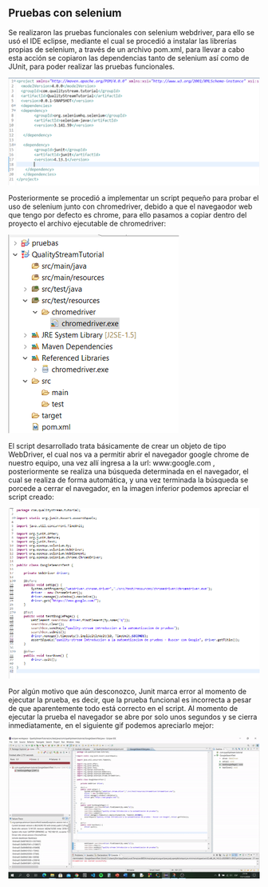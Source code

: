 ## Pruebas con selenium
Se realizaron las pruebas funcionales con selenium webdriver, para ello se usó el IDE eclipse, mediante el cual se procedió a instalar las librerías propias de selenium, a través de un archivo pom.xml, para llevar a cabo esta acción se copiaron las dependencias tanto de selenium así como de JUnit, para poder realizar las pruebas funcionales.

![img](img/selenium1.png)

Posteriormente se procedió a implementar un script pequeño para probar el uso de selenium junto con chromedriver, debido a que el navegaodor web que tengo por defecto es chrome, para ello pasamos a copiar dentro del proyecto el archivo ejecutable de chromedriver:

![img](img/selenium2.png)

El script desarrollado trata básicamente de crear un objeto de tipo WebDriver, el cual nos va a permitir abrir el navegador google chrome de nuestro equipo, una vez allí ingresa a la url: www:google.com , posteriormente se realiza una búsqueda determinada en el navegador, el cual se realiza de forma automática, y una vez terminada la búsqueda se porcede a cerrar el navegador, en la imagen inferior podemos apreciar el script creado:

![img](img/selenium3.png)

Por algún motivo que aún desconozco, Junit marca error al momento de ejecutar la prueba, es decir, que la prueba funcional es incorrecta a pesar de que aparentemente todo está correcto en el script. Al momento de ejecutar la prueba el navegador se abre por solo unos segundos y se cierra inmediatamente, en el siguiente gif podemos apreciarlo mejor:

![img](img/selenium4.gif)
